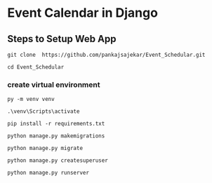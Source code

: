 # Event Calendar in Django


## Steps to Setup Web App
```
git clone  https://github.com/pankajsajekar/Event_Schedular.git
```
```
cd Event_Schedular
```
### create virtual environment
```
py -m venv venv
```
```
.\venv\Scripts\activate
```
```
pip install -r requirements.txt
```
```
python manage.py makemigrations
```
```
python manage.py migrate
```
```
python manage.py createsuperuser
```
```
python manage.py runserver
```
